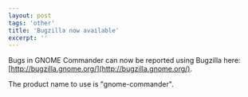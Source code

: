 ```yaml
---
layout: post
tags: 'other'
title: 'Bugzilla now available'
excerpt: ''
---
```


Bugs in GNOME Commander can now be reported using Bugzilla here:
[http://bugzilla.gnome.org/](http://bugzilla.gnome.org/).

The product name to use is "gnome-commander".

